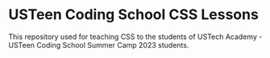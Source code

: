 # USTeen Coding School CSS Lessons
This repository used for teaching CSS to the students of USTech Academy - USTeen Coding School Summer Camp 2023 students.
